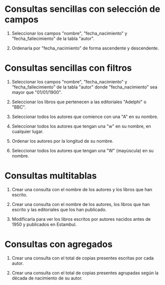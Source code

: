 # Consultas sencillas con selección de campos

1. Seleccionar los campos "nombre", "fecha_nacimiento" y "fecha_fallecimiento"
   de la tabla "autor".

2. Ordenarla por "fecha_nacimiento" de forma ascendente y descendente.


# Consultas sencillas con filtros

1. Seleccionar los campos "nombre", "fecha_nacimiento" y "fecha_fallecimiento"
   de la tabla "autor" donde "fecha_nacimiento" sea mayor que "01/01/1900".

2. Seleccionar los libros que pertenecen a las editoriales "Adelphi" o "BBC".

3. Seleccionar todos los autores que comience con una "A" en su nombre.

4. Seleccionar todos los autores que tengan una "w" en su nombre, en cualquier
   lugar.

5. Ordenar los autores por la longitud de su nombre.

6. Seleccionar todos los autores que tengan una "W" (mayúscula) en su nombre.


# Consultas multitablas

1. Crear una consulta con el nombre de los autores y los libros que han escrito.

2. Crear una consulta con el nombre de los autores, los libros que han escrito y
   las editoriales que los han publicado.

3. Modificarla para ver los libros escritos por autores nacidos antes de 1950 y
   publicados en Estambul.


# Consultas con agregados

1. Crear una consulta con el total de copias presentes escritas por cada autor.

2. Crear una consulta con el total de copias presentes agrupadas según la década
   de nacimiento de su autor.
